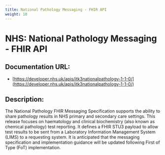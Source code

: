 ```yaml
---
title: National Pathology Messaging - FHIR API
weight: 10
---
```


# NHS: National Pathology Messaging - FHIR API

## Documentation URL:
 - [https://developer.nhs.uk/apis/itk3nationalpathology-1-1-0/](https://developer.nhs.uk/apis/itk3nationalpathology-1-1-0/)

## Description:
The National Pathology FHIR Messaging Specification supports the ability to share pathology results in NHS primary and secondary care settings. This release focuses on haematology and clinical biochemistry (also known as chemical pathology) test reporting. It defines a FHIR STU3 payload to allow test results to be sent from a Laboratory Information Management System (LIMS) to a requesting system. It is anticipated that the messaging specification and implementation guidance will be updated following First of Type (FoT) implementation.


